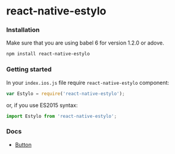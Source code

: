 # react-native-estylo

### Installation
Make sure that you are using babel 6 for version 1.2.0 or adove.
```bash
npm install react-native-estylo
```

### Getting started
In your `index.ios.js` file require `react-native-estylo` component:
```jsx
var Estylo = require('react-native-estylo');
```
or, if you use ES2015 syntax:
```jsx
import Estylo from 'react-native-estylo';
```

### Docs
- [Button](#button)

